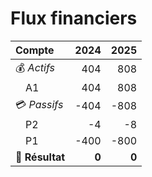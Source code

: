 # Flux financiers

| Compte | 2024 | 2025 |
| :--- | ---: | ---: |
| 💰 *Actifs* | 404 | 808 |
| &emsp;A1 | 404 | 808 |
| 💳 *Passifs* | -404 | -808 |
| &emsp;P2 | -4 | -8 |
| &emsp;P1 | -400 | -800 |
| **🚀 Résultat** | **0** | **0** |
